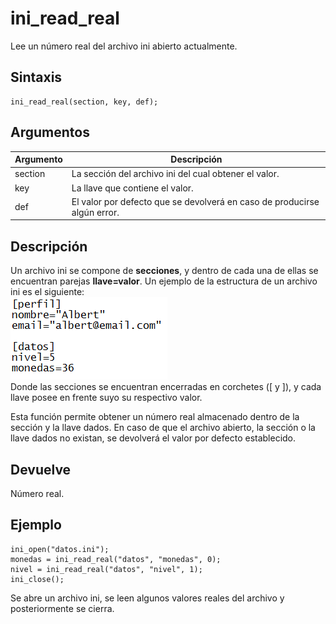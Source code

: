 # ini_read_real

Lee un número real del archivo ini abierto actualmente.

## Sintaxis

  
```gml  
ini_read_real(section, key, def);  
```  

## Argumentos

Argumento|Descripción|  
---|---|  
section|La sección del archivo ini del cual obtener el valor.|  
key|La llave que contiene el valor.|  
def|El valor por defecto que se devolverá en caso de producirse algún error.|  

## Descripción

Un archivo ini se compone de **secciones**, y dentro de cada una de ellas se encuentran parejas **llave=valor**. Un ejemplo de la estructura de un archivo ini es el siguiente:  
![](imagenes/ini_files.PNG)  
Donde las secciones se encuentran encerradas en corchetes ([ y ]), y cada llave posee en frente suyo su respectivo valor.  
  
Esta función permite obtener un número real almacenado dentro de la sección y la llave dados. En caso de que el archivo abierto, la sección o la llave dados no existan, se devolverá el valor por defecto establecido.

## Devuelve

Número real.

## Ejemplo

  
```gml  
ini_open("datos.ini");  
monedas = ini_read_real("datos", "monedas", 0);  
nivel = ini_read_real("datos", "nivel", 1);  
ini_close();  
```  
Se abre un archivo ini, se leen algunos valores reales del archivo y posteriormente se cierra.